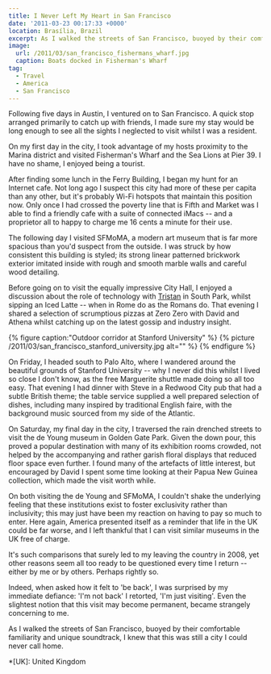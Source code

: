 ```yaml
---
title: I Never Left My Heart in San Francisco
date: '2011-03-23 00:17:33 +0000'
location: Brasília, Brazil
excerpt: As I walked the streets of San Francisco, buoyed by their comfortable familiarity and unique soundtrack, I knew that this was still a city I could never call home.
image:
  url: /2011/03/san_francisco_fishermans_wharf.jpg
  caption: Boats docked in Fisherman's Wharf
tag:
  - Travel
  - America
  - San Francisco
---
```

Following five days in Austin, I ventured on to San Francisco. A quick stop arranged primarily to catch up with friends, I made sure my stay would be long enough to see all the sights I neglected to visit whilst I was a resident.

On my first day in the city, I took advantage of my hosts proximity to the Marina district and visited Fisherman's Wharf and the Sea Lions at Pier 39. I have no shame, I enjoyed being a tourist.

After finding some lunch in the Ferry Building, I began my hunt for an Internet cafe. Not long ago I suspect this city had more of these per capita than any other, but it's probably Wi-Fi hotspots that maintain this position now. Only once I had crossed the poverty line that is Fifth and Market was I able to find a friendly cafe with a suite of connected iMacs -- and a proprietor all to happy to charge me 16 cents a minute for their use.

The following day I visited SFMoMA, a modern art museum that is far more spacious than you'd suspect from the outside. I was struck by how consistent this building is styled; its strong linear patterned brickwork exterior imitated inside with rough and smooth marble walls and careful wood detailing.

Before going on to visit the equally impressive City Hall, I enjoyed a discussion about the role of technology with [Tristan][1] in South Park, whilst sipping an Iced Latte -- when in Rome do as the Romans do. That evening I shared a selection of scrumptious pizzas at Zero Zero with David and Athena whilst catching up on the latest gossip and industry insight.

{% figure caption:"Outdoor corridor at Stanford University" %}
{% picture /2011/03/san_francisco_stanford_university.jpg alt="" %}
{% endfigure %}

On Friday, I headed south to Palo Alto, where I wandered around the beautiful grounds of Stanford University -- why I never did this whilst I lived so close I don't know, as the free Marguerite shuttle made doing so all too easy. That evening I had dinner with Steve in a Redwood City pub that had a subtle British theme; the table service supplied a well prepared selection of dishes, including many inspired by traditional English faire, with the background music sourced from my side of the Atlantic.

On Saturday, my final day in the city, I traversed the rain drenched streets to visit the de Young museum in Golden Gate Park. Given the down pour, this proved a popular destination with many of its exhibition rooms crowded, not helped by the accompanying and rather garish floral displays that reduced floor space even further. I found many of the artefacts of little interest, but encouraged by David I spent some time looking at their Papua New Guinea collection, which made the visit worth while.

On both visiting the de Young and SFMoMA, I couldn't shake the underlying feeling that these institutions exist to foster exclusivity rather than inclusivity; this may just have been my reaction on having to pay so much to enter. Here again, America presented itself as a reminder that life in the UK could be far worse, and I left thankful that I can visit similar museums in the UK free of charge.

It's such comparisons that surely led to my leaving the country in 2008, yet other reasons seem all too ready to be questioned every time I return -- either by me or by others. Perhaps rightly so.

Indeed, when asked how it felt to 'be back', I was surprised by my immediate defiance: 'I'm not back' I retorted, 'I'm just visiting'. Even the slightest notion that this visit may become permanent, became strangely concerning to me.

As I walked the streets of San Francisco, buoyed by their comfortable familiarity and unique soundtrack, I knew that this was still a city I could never call home.

[1]: http://tristanharris.com/

*[UK]: United Kingdom
